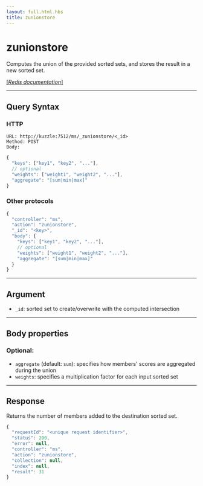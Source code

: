 ```yaml
---
layout: full.html.hbs
title: zunionstore
---
```


# zunionstore

Computes the union of the provided sorted sets, and stores the result in a new sorted set.

[[_Redis documentation_]](https://redis.io/commands/zunionstore)

---

## Query Syntax

### HTTP

```http
URL: http://kuzzle:7512/ms/_zunionstore/<_id>
Method: POST  
Body:
```

```javascript
{
  "keys": ["key1", "key2", "..."],
  // optional
  "weights": ["weight1", "weight2", "..."],
  "aggregate": "[sum|min|max]"
}
```

### Other protocols

```js
{
  "controller": "ms",
  "action": "zunionstore",
  "_id": "<key>",
  "body": {
    "keys": ["key1", "key2", "..."],
    // optional
    "weights": ["weight1", "weight2", "..."],
    "aggregate": "[sum|min|max]"
  }
}
```

---

## Argument

* `_id`: sorted set to create/overwrite with the computed intersection

---

## Body properties

### Optional:

* `aggregate` (default: `sum`): specifies how members' scores are aggregated during the union
* `weights`: specifies a multiplication factor for each input sorted set

---

## Response

Returns the number of members added to the destination sorted set.

```javascript
{
  "requestId": "<unique request identifier>",
  "status": 200,
  "error": null,
  "controller": "ms",
  "action": "zunionstore",
  "collection": null,
  "index": null,
  "result": 31
}
```
